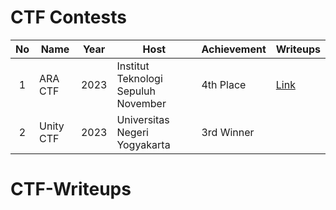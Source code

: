 # CTF Contests

| No | Name      | Year     | Host  | Achievement   | Writeups |
| :---:   | --------  | :------: | -------- | ----- | ----- |
| 1 | ARA CTF   | 2023     | Institut Teknologi Sepuluh November | 4th Place | [Link](tes) | 
| 2 | Unity CTF   | 2023   | Universitas Negeri Yogyakarta | 3rd Winner |


# CTF-Writeups
